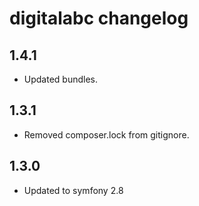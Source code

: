 # digitalabc changelog

## 1.4.1

* Updated bundles.

## 1.3.1

* Removed composer.lock from gitignore.

## 1.3.0

* Updated to symfony 2.8
